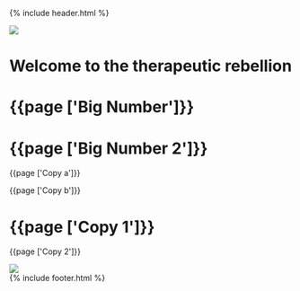 {% include header.html %}
<div class="som-splash">
  <div class="som_splash__image-wrapper">
    <img class="som-splash__image" src="{{page ['header image'] | prepend: site.baseurl}}">
  </div>
  <div class="som-cirlce__large">
    <h1>Welcome to the <span>therapeutic</span> <span class="som-splash__broken-text">rebellion</span></h1>
  </div>
</div>

<div class="som-panel">
  <div class="som-wrapper flex">
    <div class="som-left">
      <h1 class="numbers">{{page ['Big Number']}}</h1>
      <h1 class="numbers">{{page ['Big Number 2']}}</h1>
    </div>
    <div class="som-right">
      <p class="courier">{{page ['Copy a']}}</p>
      <p class="courier">{{page ['Copy b']}}</p>
    </div>
  </div>
</div>
<div class="som-panel white">
  <div class="som-wrapper flex">
    <div class="som-left">
      <h1>{{page ['Copy 1']}}</h1>
      <p class="courier">{{page ['Copy 2']}}</p>
    </div>
    <div class="som-right">
      <img src="{{page ['About image'] | prepend: site.baseurl}}">
    </div>
  </div>
</div>
{% include footer.html %}
